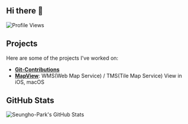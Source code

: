 ## Hi there 👋

![Profile Views](https://komarev.com/ghpvc/?username=Seungho-Park&color=blue)

## Projects

Here are some of the projects I've worked on:

- **[Git-Contributions](https://github.com/Seungho-Park/Git-Contributions)**
- **[MapView](https://github.com/Seungho-Park/MapView)**: WMS(Web Map Service) / TMS(Tile Map Service) View in iOS, macOS

## GitHub Stats

![Seungho-Park's GitHub Stats](https://github-readme-stats.vercel.app/api?username=Seungho-Park&show_icons=true&theme=radical)

<!--
**Seungho-Park/Seungho-Park** is a ✨ _special_ ✨ repository because its `README.md` (this file) appears on your GitHub profile.

Here are some ideas to get you started:

- 🔭 I’m currently working on ...
- 🌱 I’m currently learning ...
- 👯 I’m looking to collaborate on ...
- 🤔 I’m looking for help with ...
- 💬 Ask me about ...
- 📫 How to reach me: ...
- 😄 Pronouns: ...
- ⚡ Fun fact: ...
-->
